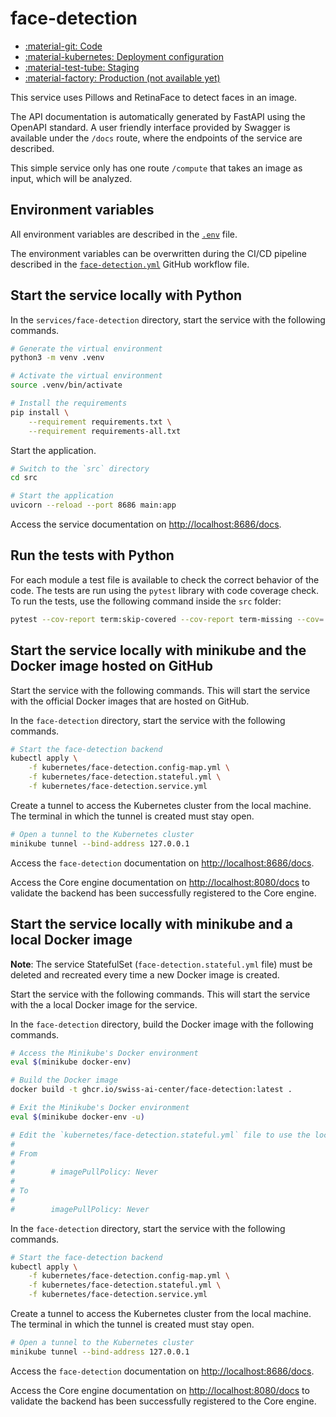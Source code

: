 # face-detection

- [:material-git: Code](https://github.com/swiss-ai-center/face-detection-service)
- [:material-kubernetes: Deployment configuration](https://github.com/swiss-ai-center/face-detection-service/tree/main/kubernetes)
- [:material-test-tube: Staging](https://face-detection-swiss-ai-center.kube.isc.heia-fr.ch/docs)
- [:material-factory: Production (not available yet)](https://face-detection.swiss-ai-center.ch/docs)

This service uses Pillows and RetinaFace to detect faces in an image.

The API documentation is automatically generated by FastAPI using the OpenAPI
standard. A user friendly interface provided by Swagger is available under the
`/docs` route, where the endpoints of the service are described.

This simple service only has one route `/compute` that takes an image as input,
which will be analyzed.

## Environment variables

All environment variables are described in the
[`.env`](https://github.com/swiss-ai-center/core-engine/blob/main/services/face-detection/.env)
file.

The environment variables can be overwritten during the CI/CD pipeline described
in the
[`face-detection.yml`](https://github.com/swiss-ai-center/core-engine/blob/main/.github/workflows/face-detection.yml)
GitHub workflow file.

## Start the service locally with Python

In the `services/face-detection` directory, start the service with the following
commands.

```sh
# Generate the virtual environment
python3 -m venv .venv

# Activate the virtual environment
source .venv/bin/activate

# Install the requirements
pip install \
    --requirement requirements.txt \
    --requirement requirements-all.txt
```

Start the application.

```sh
# Switch to the `src` directory
cd src

# Start the application
uvicorn --reload --port 8686 main:app
```

Access the service documentation on <http://localhost:8686/docs>.

## Run the tests with Python

For each module a test file is available to check the correct behavior of the
code. The tests are run using the `pytest` library with code coverage check. To
run the tests, use the following command inside the `src` folder:

```sh
pytest --cov-report term:skip-covered --cov-report term-missing --cov=. -s --cov-config=.coveragerc
```

## Start the service locally with minikube and the Docker image hosted on GitHub

Start the service with the following commands. This will start the service with
the official Docker images that are hosted on GitHub.

In the `face-detection` directory, start the service with the following
commands.

```sh
# Start the face-detection backend
kubectl apply \
    -f kubernetes/face-detection.config-map.yml \
    -f kubernetes/face-detection.stateful.yml \
    -f kubernetes/face-detection.service.yml
```

Create a tunnel to access the Kubernetes cluster from the local machine. The
terminal in which the tunnel is created must stay open.

```sh
# Open a tunnel to the Kubernetes cluster
minikube tunnel --bind-address 127.0.0.1
```

Access the `face-detection` documentation on <http://localhost:8686/docs>.

Access the Core engine documentation on <http://localhost:8080/docs> to validate
the backend has been successfully registered to the Core engine.

## Start the service locally with minikube and a local Docker image

**Note**: The service StatefulSet (`face-detection.stateful.yml` file) must be
deleted and recreated every time a new Docker image is created.

Start the service with the following commands. This will start the service with
the a local Docker image for the service.

In the `face-detection` directory, build the Docker image with the following
commands.

```sh
# Access the Minikube's Docker environment
eval $(minikube docker-env)

# Build the Docker image
docker build -t ghcr.io/swiss-ai-center/face-detection:latest .

# Exit the Minikube's Docker environment
eval $(minikube docker-env -u)

# Edit the `kubernetes/face-detection.stateful.yml` file to use the local image by uncommented the line `imagePullPolicy`
#
# From
#
#        # imagePullPolicy: Never
#
# To
#
#        imagePullPolicy: Never
```

In the `face-detection` directory, start the service with the following
commands.

```sh
# Start the face-detection backend
kubectl apply \
    -f kubernetes/face-detection.config-map.yml \
    -f kubernetes/face-detection.stateful.yml \
    -f kubernetes/face-detection.service.yml
```

Create a tunnel to access the Kubernetes cluster from the local machine. The
terminal in which the tunnel is created must stay open.

```sh
# Open a tunnel to the Kubernetes cluster
minikube tunnel --bind-address 127.0.0.1
```

Access the `face-detection` documentation on <http://localhost:8686/docs>.

Access the Core engine documentation on <http://localhost:8080/docs> to validate
the backend has been successfully registered to the Core engine.
